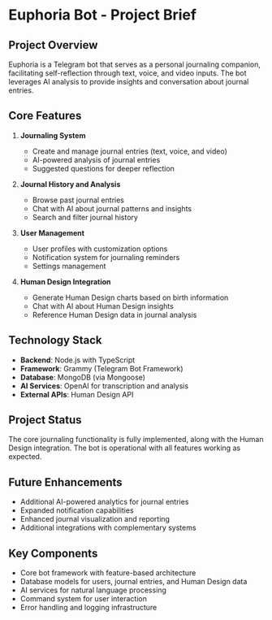 # Euphoria Bot - Project Brief

## Project Overview
Euphoria is a Telegram bot that serves as a personal journaling companion, facilitating self-reflection through text, voice, and video inputs. The bot leverages AI analysis to provide insights and conversation about journal entries.

## Core Features
1. **Journaling System**
   - Create and manage journal entries (text, voice, and video)
   - AI-powered analysis of journal entries
   - Suggested questions for deeper reflection

2. **Journal History and Analysis**
   - Browse past journal entries
   - Chat with AI about journal patterns and insights
   - Search and filter journal history

3. **User Management**
   - User profiles with customization options
   - Notification system for journaling reminders
   - Settings management

4. **Human Design Integration**
   - Generate Human Design charts based on birth information
   - Chat with AI about Human Design insights
   - Reference Human Design data in journal analysis

## Technology Stack
- **Backend**: Node.js with TypeScript
- **Framework**: Grammy (Telegram Bot Framework)
- **Database**: MongoDB (via Mongoose)
- **AI Services**: OpenAI for transcription and analysis
- **External APIs**: Human Design API

## Project Status
The core journaling functionality is fully implemented, along with the Human Design integration. The bot is operational with all features working as expected.

## Future Enhancements
- Additional AI-powered analytics for journal entries
- Expanded notification capabilities
- Enhanced journal visualization and reporting
- Additional integrations with complementary systems

## Key Components
- Core bot framework with feature-based architecture
- Database models for users, journal entries, and Human Design data
- AI services for natural language processing
- Command system for user interaction
- Error handling and logging infrastructure 